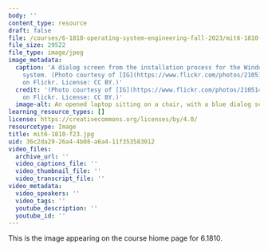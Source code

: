 ```yaml
---
body: ''
content_type: resource
draft: false
file: /courses/6-1810-operating-system-engineering-fall-2023/mit6-1810-f23.jpg
file_size: 29522
file_type: image/jpeg
image_metadata:
  caption: 'A dialog screen from the installation process for the Windows operating
    system. (Photo courtesy of [IG](https://www.flickr.com/photos/21051491@N02/23570504174)
    on Flickr. License: CC BY.)'
  credit: '(Photo courtesy of [IG](https://www.flickr.com/photos/21051491@N02/23570504174)
    on Flickr. License: CC BY.)'
  image-alt: An opened laptop sitting on a chair, with a blue dialog screen showing.
learning_resource_types: []
license: https://creativecommons.org/licenses/by/4.0/
resourcetype: Image
title: mit6-1810-f23.jpg
uid: 36c2da29-26a4-4b08-a6a4-11f353583012
video_files:
  archive_url: ''
  video_captions_file: ''
  video_thumbnail_file: ''
  video_transcript_file: ''
video_metadata:
  video_speakers: ''
  video_tags: ''
  youtube_description: ''
  youtube_id: ''
---
```

This is the image appearing on the course hiome page for 6.1810.